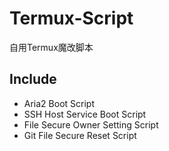 # Termux-Script
自用Termux魔改脚本
## Include
- Aria2 Boot Script
- SSH Host Service Boot Script
- File Secure Owner Setting Script
- Git File Secure Reset Script